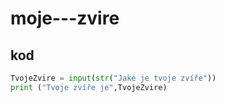 # moje---zvire
## kod 
```python
TvojeZvire = input(str("Jaké je tvoje zvíře"))
print ("Tvoje zvíře je",TvojeZvire)
```
